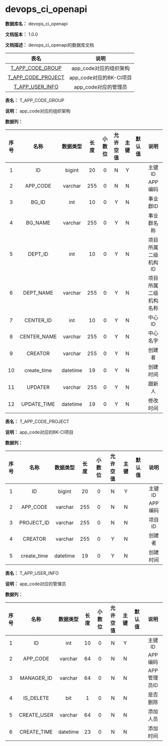 # devops\_ci\_openapi

**数据库名：** devops\_ci\_openapi

**文档版本：** 1.0.0

**文档描述：** devops\_ci\_openapi的数据库文档

|                     表名                    |        说明        |
| :---------------------------------------: | :--------------: |
|  [T\_APP\_CODE\_GROUP](broken-reference)  | app\_code对应的组织架构 |
| [T\_APP\_CODE\_PROJECT](broken-reference) | app\_code对应的BK-CI项目 |
|   [T\_APP\_USER\_INFO](broken-reference)  |  app\_code对应的管理员 |

**表名：** T\_APP\_CODE\_GROUP

**说明：** app\_code对应的组织架构

**数据列：**

|  序号 |      名称      |   数据类型   |  长度 | 小数位 | 允许空值 |  主键 | 默认值 |     说明     |
| :-: | :----------: | :------: | :-: | :-: | :--: | :-: | :-: | :--------: |
|  1  |      ID      |  bigint  |  20 |  0  |   N  |  Y  |     |    主键ID    |
|  2  |   APP\_CODE  |  varchar | 255 |  0  |   N  |  N  |     |    APP编码   |
|  3  |    BG\_ID    |    int   |  10 |  0  |   Y  |  N  |     |    事业群ID   |
|  4  |   BG\_NAME   |  varchar | 255 |  0  |   Y  |  N  |     |    事业群名称   |
|  5  |   DEPT\_ID   |    int   |  10 |  0  |   Y  |  N  |     | 项目所属二级机构ID |
|  6  |  DEPT\_NAME  |  varchar | 255 |  0  |   Y  |  N  |     | 项目所属二级机构名称 |
|  7  |  CENTER\_ID  |    int   |  10 |  0  |   Y  |  N  |     |    中心ID    |
|  8  | CENTER\_NAME |  varchar | 255 |  0  |   Y  |  N  |     |    中心名字    |
|  9  |    CREATOR   |  varchar | 255 |  0  |   Y  |  N  |     |     创建者    |
|  10 | create\_time | datetime |  19 |  0  |   Y  |  N  |     |    创建时间    |
|  11 |    UPDATER   |  varchar | 255 |  0  |   Y  |  N  |     |     跟新人    |
|  12 | UPDATE\_TIME | datetime |  19 |  0  |   Y  |  N  |     |    修改时间    |

**表名：** T\_APP\_CODE\_PROJECT

**说明：** app\_code对应的BK-CI项目

**数据列：**

|  序号 |      名称      |   数据类型   |  长度 | 小数位 | 允许空值 |  主键 | 默认值 |   说明  |
| :-: | :----------: | :------: | :-: | :-: | :--: | :-: | :-: | :---: |
|  1  |      ID      |  bigint  |  20 |  0  |   N  |  Y  |     |  主键ID |
|  2  |   APP\_CODE  |  varchar | 255 |  0  |   N  |  N  |     | APP编码 |
|  3  |  PROJECT\_ID |  varchar | 255 |  0  |   N  |  N  |     |  项目ID |
|  4  |    CREATOR   |  varchar | 255 |  0  |   Y  |  N  |     |  创建者  |
|  5  | create\_time | datetime |  19 |  0  |   Y  |  N  |     |  创建时间 |

**表名：** T\_APP\_USER\_INFO

**说明：** app\_code对应的管理员

**数据列：**

|  序号 |      名称      |   数据类型   |  长度 | 小数位 | 允许空值 |  主键 | 默认值 |    说明    |
| :-: | :----------: | :------: | :-: | :-: | :--: | :-: | :-: | :------: |
|  1  |      ID      |    int   |  10 |  0  |   N  |  Y  |     |   主键ID   |
|  2  |   APP\_CODE  |  varchar |  64 |  0  |   N  |  N  |     |   APP编码  |
|  3  |  MANAGER\_ID |  varchar |  64 |  0  |   N  |  N  |     | APP管理员ID |
|  4  |  IS\_DELETE  |    bit   |  1  |  0  |   N  |  N  |     |   是否删除   |
|  5  | CREATE\_USER |  varchar |  64 |  0  |   N  |  N  |     |   添加人员   |
|  6  | CREATE\_TIME | datetime |  23 |  0  |   N  |  N  |     |   添加时间   |
